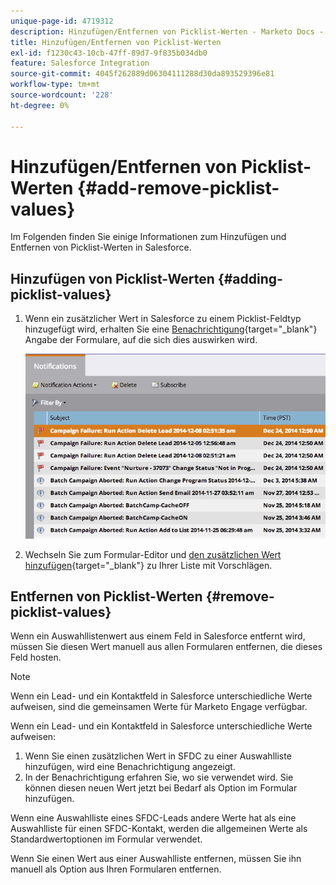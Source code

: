 ```yaml
---
unique-page-id: 4719312
description: Hinzufügen/Entfernen von Picklist-Werten - Marketo Docs - Produktdokumentation
title: Hinzufügen/Entfernen von Picklist-Werten
exl-id: f1230c43-10cb-47ff-89d7-9f835b034db0
feature: Salesforce Integration
source-git-commit: 4045f262889d06304111288d30da893529396e81
workflow-type: tm+mt
source-wordcount: '228'
ht-degree: 0%

---
```


# Hinzufügen/Entfernen von Picklist-Werten {#add-remove-picklist-values}

Im Folgenden finden Sie einige Informationen zum Hinzufügen und Entfernen von Picklist-Werten in Salesforce.

## Hinzufügen von Picklist-Werten {#adding-picklist-values}

1. Wenn ein zusätzlicher Wert in Salesforce zu einem Picklist-Feldtyp hinzugefügt wird, erhalten Sie eine [Benachrichtigung](/help/marketo/product-docs/core-marketo-concepts/miscellaneous/understanding-notifications.md){target="_blank"} Angabe der Formulare, auf die sich dies auswirken wird.

   ![](assets/image2015-1-21-14-3a4-3a7.png)

1. Wechseln Sie zum Formular-Editor und [den zusätzlichen Wert hinzufügen](/help/marketo/product-docs/demand-generation/forms/form-actions/add-a-country-picklist-to-your-form.md){target="_blank"} zu Ihrer Liste mit Vorschlägen.

## Entfernen von Picklist-Werten {#remove-picklist-values}

Wenn ein Auswahllistenwert aus einem Feld in Salesforce entfernt wird, müssen Sie diesen Wert manuell aus allen Formularen entfernen, die dieses Feld hosten.

>[!NOTE]
>
>Wenn ein Lead- und ein Kontaktfeld in Salesforce unterschiedliche Werte aufweisen, sind die gemeinsamen Werte für Marketo Engage verfügbar.

Wenn ein Lead- und ein Kontaktfeld in Salesforce unterschiedliche Werte aufweisen:

1. Wenn Sie einen zusätzlichen Wert in SFDC zu einer Auswahlliste hinzufügen, wird eine Benachrichtigung angezeigt.
1. In der Benachrichtigung erfahren Sie, wo sie verwendet wird. Sie können diesen neuen Wert jetzt bei Bedarf als Option im Formular hinzufügen.

Wenn eine Auswahlliste eines SFDC-Leads andere Werte hat als eine Auswahlliste für einen SFDC-Kontakt, werden die allgemeinen Werte als Standardwertoptionen im Formular verwendet.

Wenn Sie einen Wert aus einer Auswahlliste entfernen, müssen Sie ihn manuell als Option aus Ihren Formularen entfernen.
